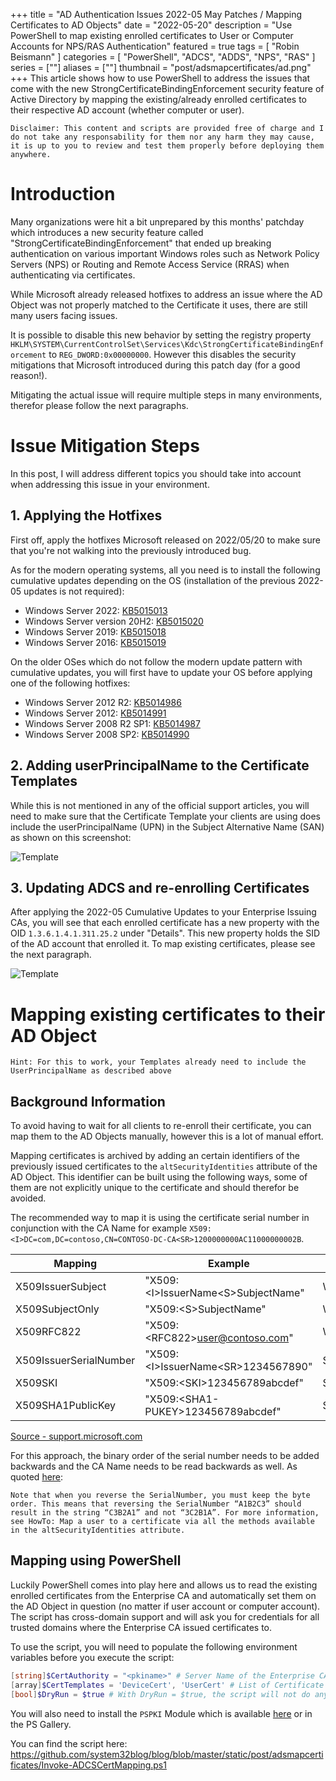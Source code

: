 +++
title = "AD Authentication Issues 2022-05 May Patches / Mapping Certificates to AD Objects"
date = "2022-05-20"
description = "Use PowerShell to map existing enrolled certificates to User or Computer Accounts for NPS/RAS Authentication"
featured = true
tags = [
    "Robin Beismann"
]
categories = [
    "PowerShell",
    "ADCS",
    "ADDS",
    "NPS",
    "RAS"
]
series = [""]
aliases = [""]
thumbnail = "post/adsmapcertificates/ad.png"
+++
This article shows how to use PowerShell to address the issues that come with the new StrongCertificateBindingEnforcement security feature of Active Directory by mapping the existing/already enrolled certificates to their respective AD account (whether computer or user).
<!--more-->
````Disclaimer: This content and scripts are provided free of charge and I do not take any responsability for them nor any harm they may cause, it is up to you to review and test them properly before deploying them anywhere.````

# Introduction
Many organizations were hit a bit unprepared by this months' patchday which introduces a new security feature called "StrongCertificateBindingEnforcement" that ended up breaking authentication on various important Windows roles such as Network Policy Servers (NPS) or Routing and Remote Access Service (RRAS) when authenticating via certificates.

While Microsoft already released hotfixes to address an issue where the AD Object was not properly matched to the Certificate it uses, there are still many users facing issues.

It is possible to disable this new behavior by setting the registry property `HKLM\SYSTEM\CurrentControlSet\Services\Kdc\StrongCertificateBindingEnforcement` to `REG_DWORD:0x00000000`. However this disables the security mitigations that Microsoft introduced during this patch day (for a good reason!).

Mitigating the actual issue will require multiple steps in many environments, therefor please follow the next paragraphs.

# Issue Mitigation Steps
In this post, I will address different topics you should take into account when addressing this issue in your environment.

## 1. Applying the Hotfixes
First off, apply the hotfixes Microsoft released on 2022/05/20 to make sure that you're not walking into the previously introduced bug.

As for the modern operating systems, all you need is to install the following cumulative updates depending on the OS (installation of the previous 2022-05 updates is not required):
- Windows Server 2022: [​KB5015013](https://support.microsoft.com/help/5015013)
- Windows Server version 20H2: ​[KB5015020](https://support.microsoft.com/help/5015020)
- Windows Server 2019: [KB5015018](https://support.microsoft.com/help/5015018)
- Windows Server 2016: ​[KB5015019](https://support.microsoft.com/help/5015019)

On the older OSes which do not follow the modern update pattern with cumulative updates, you will first have to update your OS before applying one of the following hotfixes:
- Windows Server 2012 R2: [KB5014986](https://support.microsoft.com/help/5014986)
- Windows Server 2012: [KB5014991](https://support.microsoft.com/help/5014991)
- Windows Server 2008 R2 SP1: [KB5014987](https://support.microsoft.com/help/5014987)
- Windows Server 2008 SP2: [KB5014990](https://support.microsoft.com/help/5014990)

## 2. Adding userPrincipalName to the Certificate Templates
While this is not mentioned in any of the official support articles, you will need to make sure that the Certificate Template your clients are using does include the userPrincipalName (UPN) in the Subject Alternative Name (SAN) as shown on this screenshot:

![Template](templatesubject.png)

## 3. Updating ADCS and re-enrolling Certificates 
After applying the 2022-05 Cumulative Updates to your Enterprise Issuing CAs, you will see that each enrolled certificate has a new property with the OID `1.3.6.1.4.1.311.25.2` under "Details". This new property holds the SID of the AD account that enrolled it.
To map existing certificates, please see the next paragraph.

![Template](oid.png)

# Mapping existing certificates to their AD Object
````Hint: For this to work, your Templates already need to include the UserPrincipalName as described above````

## Background Information
To avoid having to wait for all clients to re-enroll their certificate, you can map them to the AD Objects manually, however this is a lot of manual effort.

Mapping certificates is archived by adding an certain identifiers of the previously issued certificates to the `altSecurityIdentities` attribute of the AD Object. This identifier can be built using the following ways, some of them are not explicitly unique to the certificate and should therefor be avoided.

The recommended way to map it is using the certificate serial number in conjunction with the CA Name for example `X509:<I>DC=com,DC=contoso,CN=CONTOSO-DC-CA<SR>1200000000AC11000000002B`. 

|Mapping|Example|Type		|Remarks|
|-----------|-----------|-----------|-----------|
|X509IssuerSubject|"X509:\<I\>IssuerName\<S\>SubjectName"|Weak||
|X509SubjectOnly|"X509:\<S\>SubjectName"|Weak|Text|
|X509RFC822|"X509:\<RFC822\>user@contoso.com"|Weak|EmailAddress|
|X509IssuerSerialNumber|"X509:\<I\>IssuerName\<SR\>1234567890"|Strong|Recommended|
|X509SKI|"X509:\<SKI\>123456789abcdef"|Strong|Text|
|X509SHA1PublicKey|"X509:\<SHA1-PUKEY\>123456789abcdef"|Strong||
[Source - support.microsoft.com](https://support.microsoft.com/de-de/topic/kb5014754-certificate-based-authentication-changes-on-windows-domain-controllers-ad2c23b0-15d8-4340-a468-4d4f3b188f16#bkmk_certmap)

For this approach, the binary order of the serial number needs to be added backwards and the CA Name needs to be read backwards as well. As quoted [here](https://support.microsoft.com/de-de/topic/kb5014754-certificate-based-authentication-changes-on-windows-domain-controllers-ad2c23b0-15d8-4340-a468-4d4f3b188f16#bkmk_certmap):
````
Note that when you reverse the SerialNumber, you must keep the byte order. This means that reversing the SerialNumber “A1B2C3” should result in the string “C3B2A1” and not “3C2B1A”. For more information, see HowTo: Map a user to a certificate via all the methods available in the altSecurityIdentities attribute.
````

## Mapping using PowerShell 
Luckily PowerShell comes into play here and allows us to read the existing enrolled certificates from the Enterprise CA and automatically set them on the AD Object in question (no matter if user account or computer account).
The script has cross-domain support and will ask you for credentials for all trusted domains where the Enterprise CA issued certificates to.

To use the script, you will need to populate the following environment variables before you execute the script:
````PowerShell
[string]$CertAuthority = "<pkiname>" # Server Name of the Enterprise CA is enough
[array]$CertTemplates = 'DeviceCert', 'UserCert' # List of Certificate Templates to process
[bool]$DryRun = $true # With DryRun = $true, the script will not do any changes but will show you the impact
````
You will also need to install the `PSPKI` Module which is available [here](https://www.pkisolutions.com/tools/pspki/) or in the PS Gallery.

You can find the script here: https://github.com/system32blog/blog/blob/master/static/post/adsmapcertificates/Invoke-ADCSCertMapping.ps1